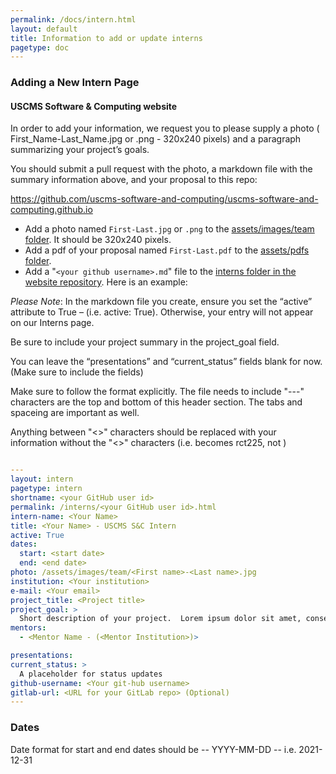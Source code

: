 ```yaml
---
permalink: /docs/intern.html
layout: default
title: Information to add or update interns
pagetype: doc
---
```


### Adding a New Intern Page

#### USCMS Software & Computing website
In order to add your information, we request you to please supply a photo ( First_Name-Last_Name.jpg or .png - 320x240 pixels) and a paragraph summarizing your project’s goals.

You should submit a pull request with the photo, a markdown file with the summary information above, and your proposal to this repo:

<https://github.com/uscms-software-and-computing/uscms-software-and-computing.github.io>

* Add a photo named `First-Last.jpg` or `.png` to the [assets/images/team folder](https://github.com/uscms-software-and-computing/uscms-software-and-computing.github.io/tree/master/assets/images/team). It should be 320x240 pixels.
* Add a pdf of your proposal named `First-Last.pdf` to the [assets/pdfs folder](https://github.com/uscms-software-and-computing/uscms-software-and-computing.github.io/tree/master/assets/pdfs).
* Add a "`<your github username>.md`" file to the [interns folder in the website repository](https://github.com/uscms-software-and-computing/uscms-software-and-computing.github.io/tree/master/pages/interns). Here is an example:

*Please Note*:  In the markdown file you create, ensure you set the “active” attribute to True – (i.e.  active: True).  Otherwise, your entry will not appear on our Interns page.

Be sure to include your project summary in the project_goal field.

You can leave the “presentations” and “current_status” fields blank for now.  (Make sure to include the fields)

Make sure to follow the format explicitly.  The file needs to include "---" characters are the top and bottom of this header section.  The tabs and spaceing are important as well.

Anything between "<>" characters should be replaced with your information without the "<>" characters (i.e. <your GitHub user id> becomes rct225, not <rct225>)

```yml

---
layout: intern
pagetype: intern
shortname: <your GitHub user id>
permalink: /interns/<your GitHub user id>.html
intern-name: <Your Name>
title: <Your Name> - USCMS S&C Intern
active: True
dates:
  start: <start date>
  end: <end date>
photo: /assets/images/team/<First name>-<Last name>.jpg
institution: <Your institution>
e-mail: <Your email>
project_title: <Project title>
project_goal: >
  Short description of your project.  Lorem ipsum dolor sit amet, consectetur adipiscing elit. Nam vitae vulputate ex. Vivamus sit amet malesuada orci. Integer blandit sem non auctor convallis. Donec at suscipit arcu. Donec placerat ex blandit magna finibus ultrices. Vivamus ultrices, nunc ac sodales vehicula, ante metus ultrices quam, in euismod dolor risus eu neque. Proin auctor magna vel lacus dictum efficitur. Praesent mauris nunc, imperdiet nec hendrerit non, pulvinar vel tortor. Donec gravida ac turpis dapibus ultricies. Sed lobortis felis vel euismod fringilla.
mentors:
  - <Mentor Name - (<Mentor Institution>)>

presentations:
current_status: >
  A placeholder for status updates
github-username: <Your git-hub username>
gitlab-url: <URL for your GitLab repo> (Optional)
---
```

### Dates
Date format for start and end dates should be -- YYYY-MM-DD -- i.e. 2021-12-31
